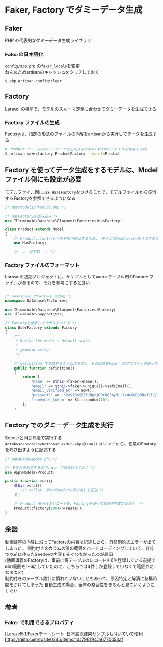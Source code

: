 # Faker, Factory でダミーデータ生成

## Faker
PHP の代表的なダミーデータ生成ライブラリ  

### Fakerの日本語化
`config/app.php` の`faker_locale`を変更  
ねんのためartisanのキャッシュをクリアしておく
```sh
$ php artisan config:clear
```

## Factory
Laravel の機能で、モデルのスキーマ定義に合わせてダミーデータを生成できる  

### Factory ファイルの生成
Factoryは、指定の形式のファイルの内容をartisanから実行してデータを生成する  
```sh
# Product テーブルのダミーデータを生成するためのFactoryファイルを作成する例
$ artisan make:factory ProductFactory --model=Product
```

## Factory を使ってデータ生成をするモデルは、Model ファイル側にも設定が必要
モデルファイル側に`use HaasFactory`をつけることで、モデルファイルから該当するFactoryを参照できるようになる  
```PHP
/* app/Models/Product.php */

/* HasFactoryを読み込み */
use Illuminate\Database\Eloquent\Factories\HasFactory;

class Product extends Model
{
    /* Product::factory()を利用可能にするため、 モデルにHasFactoryを入れておく必要がある */
    use HasFactory;

    /* ... 以下略 ... */

```

### Factory ファイルのフォーマット
Laravelの初期プロジェクトに、サンプルとしてusers テーブル用のFactory ファイルがあるので、それを参考にすると良い
```PHP

/* namespace にFactory を指定 */
namespace Database\Factories;

use Illuminate\Database\Eloquent\Factories\Factory;
use Illuminate\Support\Str;

/* Factoryを継承したクラスをつくる */
class UserFactory extends Factory
{
    /**
     * Define the model's default state.
     *
     * @return array
     */

    /* definition で生成するカラムの名前と、その形式をFaker のプロパティを使って設定する */
    public function definition()
    {
        return [
            'name' => $this->faker->name(),
            'email' => $this->faker->unique()->safeEmail(),
            'email_verified_at' => now(),
            'password' => '$2y$10$92IXUNpkjO0rOQ5byMi.Ye4oKoEa3Ro9llC/.og/at2.uheWG/igi', // password
            'remember_token' => Str::random(10),
        ];
    }
```

## Factory でのダミーデータ生成を実行
Seederと同じ方法で実行する  
`database/seeders/DatabaseSeeder.php` の`run()` メソッドから、任意のFactoryを呼び出すように記述する
```PHP
/* DatabaseSeeder.php */

/* モデルを利用するので、use で読み込んでおく */
use App\Models\Product;

public function run(){
    $this->call([
        /* callは、ほかのSeederの呼び出しを記述 */
    ]);
    
    /* Product モデルのレコードを、Factoryを使って100件生成する場合  */
    Product::factory(100)->create();
}
```

## 余談
動画講座の内容に沿ってFactoryの内容を記述したら、外部制約のエラーが出てしまった。
制約付きのカラムの値の範囲をハードコーディングしていて、自分で以前に作ったSeederの内容とそぐわなかったのが原因  
(動画講義のFactoryは、事前に親テーブルのレコードを6件登録している前提でidの範囲を1~6にしていたのに、こちらでは4件しか登録していなくて範囲外になるなど)  
制約付きのテーブル設計に慣れていないこともあって、原因特定と解消に結構時間をかけてしまった
自動生成の場合、全体の整合性をきちんと見ていくようにしたい…

## 参考
### Faker で利用できるプロパティ
[Laravel5.1]Fakerチートシート: 日本語の結果サンプルも付いていて便利  
https://qiita.com/tosite0345/items/1d47961947a6770053af
